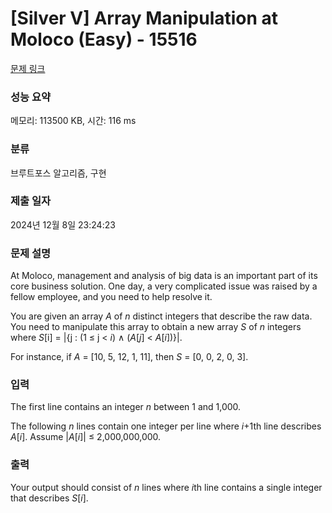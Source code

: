 # [Silver V] Array Manipulation at Moloco (Easy) - 15516 

[문제 링크](https://www.acmicpc.net/problem/15516) 

### 성능 요약

메모리: 113500 KB, 시간: 116 ms

### 분류

브루트포스 알고리즘, 구현

### 제출 일자

2024년 12월 8일 23:24:23

### 문제 설명

<p>At Moloco, management and analysis of big data is an important part of its core business solution. One day, a very complicated issue was raised by a fellow employee, and you need to help resolve it.</p>

<p>You are given an array <em>A</em> of <em>n</em> distinct integers that describe the raw data. You need to manipulate this array to obtain a new array <em>S</em> of <em>n</em> integers where <em>S</em>[i] = |{j : (1 ≤ j < <em>i</em>) ∧ (<em>A</em>[<em>j</em>] < <em>A</em>[<em>i</em>])}|. </p>

<p>For instance, if <em>A</em> = [10, 5, 12, 1, 11], then <em>S</em> = [0, 0, 2, 0, 3]. </p>

### 입력 

 <p>The first line contains an integer <em>n</em> between 1 and 1,000.</p>

<p>The following <em>n</em> lines contain one integer per line where <em>i</em>+1th line describes <em>A</em>[<em>i</em>]. Assume |<em>A</em>[<em>i</em>]| ≤ 2,000,000,000.</p>

### 출력 

 <p>Your output should consist of <em>n</em> lines where <em>i</em>th line contains a single integer that describes <em>S</em>[<em>i</em>].</p>

